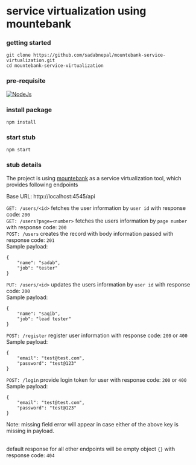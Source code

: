 # service virtualization using mountebank

### getting started
```
git clone https://github.com/sadabnepal/mountebank-service-virtualization.git
cd mountebank-service-virtualization
```

### pre-requisite
[![NodeJs](https://img.shields.io/badge/-NodeJS-%23339933?logo=npm)](https://nodejs.org/en/download/)

### install package
```
npm install
```

### start stub
```
npm start
```

### stub details
The project is using [mountebank](http://www.mbtest.org) as a service virtualization tool, which provides following endpoints 

Base URL: http://localhost:4545/api 

`GET: /users/<id>` fetches the user information by `user id` with response code: `200` <br>
`GET: /users?page=<number>` fetches the users information by `page number` with response code: `200` <br>
`POST: /users` creates the record with body information passed with response code: `201`<br>
Sample payload:
```
{
    "name": "sadab",
    "job": "tester"
}
```

`PUT: /users/<id>` updates the users information by `user id` with response code: `200` <br>
Sample payload:
```
{
    "name": "saqib",
    "job": "lead tester"
}
```

`POST: /register` register user information with response code: `200` or `400` <br>
Sample payload:
```
{
    "email": "test@test.com",
    "password": "test@123"
}
```

`POST: /login` provide login token for user  with response code: `200` or `400` <br>
Sample payload:
```
{
    "email": "test@test.com",
    "password": "test@123"
}
```
Note: missing field error will appear in case either of the above key is missing in payload. <br> <br>

default response for all other endpoints will be empty object `{}` with response code: `404`